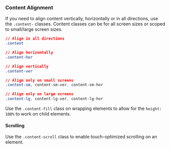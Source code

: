 ### Content Alignment

If you need to align content vertically, horizontally or in all directions, use the `.content-` classes. Content classes can be for all screen sizes or scoped to small/large screen sizes.

```css
// Align in all directions
.content

// Align horizontally
.content-hor

// Align vertically
.content-ver

// Align only on small screens
.content-sm, content-sm-ver, content-sm-hor

// Align only on large screens
.content-lg, content-lg-ver, content-lg-hor
```

Use the `.content-fill` class on wrapping elements to allow for the `height: 100%` to work on child elements.

#### Scrolling

Use the `.content-scroll` class to enable touch-optimized scrolling on an element.
